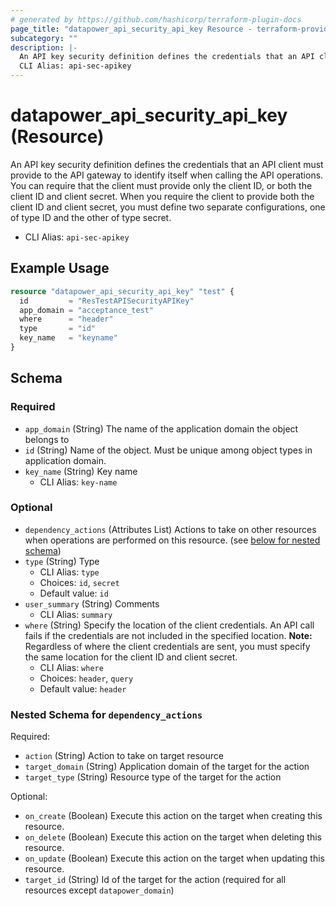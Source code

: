```yaml
---
# generated by https://github.com/hashicorp/terraform-plugin-docs
page_title: "datapower_api_security_api_key Resource - terraform-provider-datapower"
subcategory: ""
description: |-
  An API key security definition defines the credentials that an API client must provide to the API gateway to identify itself when calling the API operations. You can require that the client must provide only the client ID, or both the client ID and client secret. When you require the client to provide both the client ID and client secret, you must define two separate configurations, one of type ID and the other of type secret.
  CLI Alias: api-sec-apikey
---
```


# datapower_api_security_api_key (Resource)

An API key security definition defines the credentials that an API client must provide to the API gateway to identify itself when calling the API operations. You can require that the client must provide only the client ID, or both the client ID and client secret. When you require the client to provide both the client ID and client secret, you must define two separate configurations, one of type ID and the other of type secret.
  - CLI Alias: `api-sec-apikey`

## Example Usage

```terraform
resource "datapower_api_security_api_key" "test" {
  id         = "ResTestAPISecurityAPIKey"
  app_domain = "acceptance_test"
  where      = "header"
  type       = "id"
  key_name   = "keyname"
}
```

<!-- schema generated by tfplugindocs -->
## Schema

### Required

- `app_domain` (String) The name of the application domain the object belongs to
- `id` (String) Name of the object. Must be unique among object types in application domain.
- `key_name` (String) Key name
  - CLI Alias: `key-name`

### Optional

- `dependency_actions` (Attributes List) Actions to take on other resources when operations are performed on this resource. (see [below for nested schema](#nestedatt--dependency_actions))
- `type` (String) Type
  - CLI Alias: `type`
  - Choices: `id`, `secret`
  - Default value: `id`
- `user_summary` (String) Comments
  - CLI Alias: `summary`
- `where` (String) Specify the location of the client credentials. An API call fails if the credentials are not included in the specified location. <b>Note:</b> Regardless of where the client credentials are sent, you must specify the same location for the client ID and client secret.
  - CLI Alias: `where`
  - Choices: `header`, `query`
  - Default value: `header`

<a id="nestedatt--dependency_actions"></a>
### Nested Schema for `dependency_actions`

Required:

- `action` (String) Action to take on target resource
- `target_domain` (String) Application domain of the target for the action
- `target_type` (String) Resource type of the target for the action

Optional:

- `on_create` (Boolean) Execute this action on the target when creating this resource.
- `on_delete` (Boolean) Execute this action on the target when deleting this resource.
- `on_update` (Boolean) Execute this action on the target when updating this resource.
- `target_id` (String) Id of the target for the action (required for all resources except `datapower_domain`)
